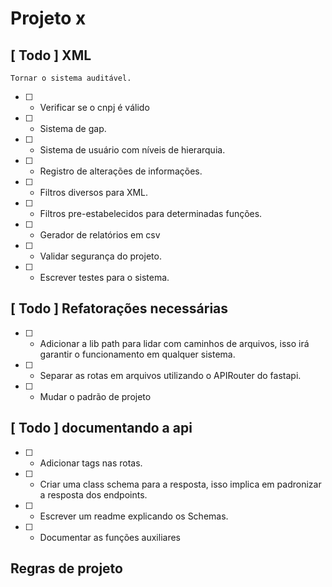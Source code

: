 # Projeto x

## [ Todo ] XML

```text
Tornar o sistema auditável.
```

- [ ] - Verificar se o cnpj é válido

- [ ] - Sistema de gap.

- [ ] - Sistema de usuário com níveis de hierarquia.

- [ ] - Registro de alterações de informações.

- [ ] - Filtros diversos para XML.

- [ ] - Filtros pre-estabelecidos para determinadas funções.

- [ ] - Gerador de relatórios em csv

- [ ] - Validar segurança do projeto.

- [ ] - Escrever testes para o sistema.

## [ Todo ] Refatorações necessárias

- [ ] - Adicionar a lib path para lidar com caminhos de arquivos, isso irá garantir o funcionamento em qualquer sistema.

- [ ] - Separar as rotas em arquivos utilizando o APIRouter do fastapi.

- [ ] - Mudar o padrão de projeto

## [ Todo ] documentando a api

- [ ] - Adicionar tags nas rotas.

- [ ] - Criar uma class schema para a resposta, isso implica em padronizar a resposta dos endpoints.

- [ ] - Escrever um readme explicando os Schemas.

- [ ] - Documentar as funções auxiliares

## Regras de projeto

